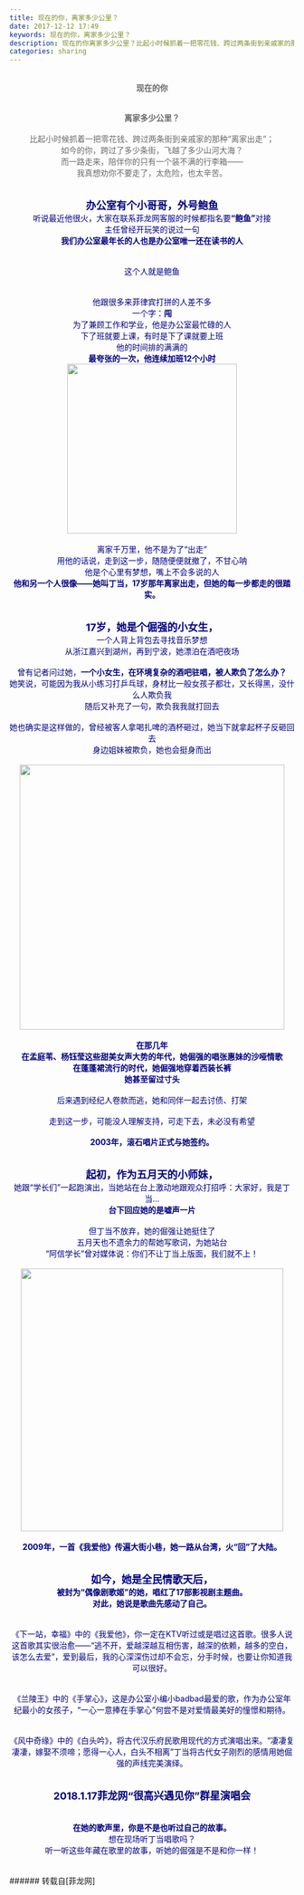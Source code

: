 ```yaml
---
title: 现在的你，离家多少公里？
date: 2017-12-12 17:49
keywords: 现在的你，离家多少公里？
description: 现在的你离家多少公里？比起小时候抓着一把零花钱、跨过两条街到亲戚家的那种“离家出走”；如今的你，跨过了多少条街，飞越了多少山河大海？而一路走来，陪伴你的只有一个装不满的行李箱——我真想劝你不要走了，太危险，也太辛苦。办公室有个小哥哥，外号鲍鱼听说最近他很火，大家在联系菲龙网客服的时候都指名要“鲍鱼”对接主任曾经开玩笑的说过一句我们办公室最年长的人也是办公室唯一还在读书的人这个人就是鲍鱼他跟很多来菲律宾打拼的人差不多一个字：闯为了兼顾工作和学业，他是办公室最忙碌的人下了班就要上课，有时是下了课就要上班他的时间排的满满的最夸张的一次，他连续加班12个小时离家千万里，他不是为了“出走”用他的话说，走到这一步，随随便便就撤了，不甘心呐他是个心里有梦想，嘴上不会多说的人他和另一个人很像——她叫丁当，17岁那年离家出走，但她的每一步都走的很踏实。17岁，她是个倔强的小女生，一个人背上背包去寻找音乐梦想从浙江嘉兴到湖州，再到宁波，她漂泊在酒吧夜场曾有记者问过她，一个小女生，在环境复杂的酒吧驻唱，被人欺负了怎么办？她笑说，可能因为我从小练习打乒乓球，身材比一般女孩子都壮，又长得黑，没什么人欺负我随后又补充了一句，欺负我我就打回去她也确实是这样做的，曾经被客人拿喝扎啤的酒杯砸过，她当下就拿起杯子反砸回去身边姐妹被欺负，她也会挺身而出在那几年在孟庭苇、杨钰莹这些甜美女声大势的年代，她倔强的唱张惠妹的沙哑情歌在蓬蓬裙流行的时代，她倔强地穿着西装长裤她甚至留过寸头后来遇到经纪人卷款而逃，她和同伴一起去讨债、打架走到这一步，可能没人理解支持，可走下去，未必没有希望2003年，滚石唱片正式与她签约。起初，作为五月天的小师妹，她跟“学长们”一起跑演出，当她站在台上激动地跟观众打招呼：大家好，我是丁当…台下回应她的是嘘声一片但丁当不放弃，她的倔强让她挺住了五月天也不遗余力的帮她写歌词，为她站台 “阿信学长”曾对媒体说：你们不让丁当上版面，我们就不上！2009年，一首《我爱他》传遍大街小巷，她一路从台湾，火“回”了大陆。如今，她是全民情歌天后，被封为“偶像剧歌姬”的她，唱红了17部影视剧主题曲。对此，她说是歌曲先感动了自己。《下一站，幸福》中的《我爱他》，你一定在KTV听过或是唱过这首歌。很多人说这首歌其实很治愈——“逃不开，爱越深越互相伤害，越深的依赖，越多的空白，该怎么去爱”，爱到最后，我的心深深伤过却不会忘，分手时候，也要让你知道我可以很好。《兰陵王》中的《手掌心》，这是办公室小编小badbad最爱的歌，作为办公室年纪最小的女孩子，“一心一意捧在手掌心”何尝不是对爱情最美好的憧憬和期待。《风中奇缘》中的《白头吟》，将古代汉乐府民歌用现代的方式演唱出来。“凄凄复凄凄，嫁娶不须啼；愿得一心人，白头不相离”丁当将古代女子刚烈的感情用她倔强的声线完美演绎。2018.1.17菲龙网“很高兴遇见你”群星演唱会在她的歌声里，你是不是也听过自己的故事。想在现场听丁当唱歌吗？听一听这些年藏在歌里的故事，听她的倔强是不是和你一样！
categories: sharing
---
```

<td class="t_f" id="postmessage_1029914">

<div align="center"><img alt="" border="0" class="zoom" data-cf-modified-1ed5130ba25663f8c86457bb-="" file="https://mmbiz.qpic.cn/mmbiz_jpg/op3B1BX18tJmiaExPlmGE8CdRG706PicuhiaQCiaA7OaUNn0kKOdY31XOiblDb4MbzpIicJdOmlHg6dm117bZTwkHyOA/0?wx_fmt=jpeg" id="aimg_pNj4K" lazyloadthumb="1" onclick="" onmouseover="" src="https://mmbiz.qpic.cn/mmbiz_jpg/op3B1BX18tJmiaExPlmGE8CdRG706PicuhiaQCiaA7OaUNn0kKOdY31XOiblDb4MbzpIicJdOmlHg6dm117bZTwkHyOA/0?wx_fmt=jpeg"/></div><br/>
<div align="center"><strong><font color="#696969">现在的你</font></strong></div><br/>
<p style="line-height:25px;text-indent:nullem;text-align:center"><strong><font color="#696969">离家多少公里？</font></strong></p><div align="left"><div align="center"><font color="#696969"><font style="font-size:14px">比起小时候抓着一把零花钱、跨过两条街到亲戚家的那种“离家出走”；</font></font></div></div><div align="left"><div align="center"><font color="#696969"><font style="font-size:14px">如今的你，跨过了多少条街，飞越了多少山河大海？</font></font></div></div><div align="left"><div align="center"><font color="#696969"><font style="font-size:14px">而一路走来，陪伴你的只有一个装不满的行李箱——</font></font></div></div><div align="left"><div align="center"><font color="#696969"><font style="font-size:14px">我真想劝你不要走了，太危险，也太辛苦。</font></font></div></div><div align="center"><font color="#000080"><br/>
</font></div><br/>
<div align="left"><div align="center"><font color="#000080"><font style="font-size:18px"><strong>办公室有个小哥哥，外号鲍鱼</strong></font></font></div></div><div align="left"><div align="center"><font color="#000080"><font style="font-size:14px">听说最近他很火，大家在联系菲龙网客服的时候都指名要<strong>“鲍鱼”</strong>对接<br/>
</font></font></div></div><div align="left"><div align="center"><font color="#000080"><font style="font-size:14px">主任曾经开玩笑的说过一句</font></font></div></div><div align="left"><div align="center"><font color="#000080"><font style="font-size:14px"><strong>我们办公室最年长的人也是办公室唯一还在读书的人</strong></font></font></div></div><div align="center"><font color="#000080"><br/>
</font></div><br/>
<div align="left"><div align="center"><font color="#000080"><font style="font-size:14px">这个人就是鲍鱼</font></font></div></div><div align="center"><font color="#000080"><br/>
</font></div><br/>
<div align="left"><div align="center"><font color="#000080"><font style="font-size:14px">他跟很多来菲律宾打拼的人差不多</font></font></div></div><div align="left"><div align="center"><font color="#000080"><font style="font-size:14px">一个字：<strong>闯</strong></font></font></div></div><div align="left"><div align="center"><font color="#000080"><font style="font-size:14px">为了兼顾工作和学业，他是办公室最忙碌的人</font></font></div></div><div align="left"><div align="center"><font color="#000080"><font style="font-size:14px">下了班就要上课，有时是下了课就要上班</font></font></div></div><div align="left"><div align="center"><font color="#000080"><font style="font-size:14px">他的时间排的满满的</font></font></div></div><div align="left"><div align="center"><font color="#000080"><font style="font-size:14px"><strong>最夸张的一次，他连续加班12个小时</strong></font></font></div></div><div align="left"><div align="center"><font color="#000080"></font></div></div><div align="center"><font color="#000080"><img alt="" border="0" class="zoom" data-cf-modified-1ed5130ba25663f8c86457bb-="" file="https://mmbiz.qpic.cn/mmbiz_jpg/op3B1BX18tJmiaExPlmGE8CdRG706Picuh7bYuPmGMhARDHAeCzyPLOO2G4HBATh4s10rEJwOiaWjuice1tKFXzkFg/0?wx_fmt=jpeg" height="300" id="aimg_Vyzzl" onclick="" onmouseover="" src="https://mmbiz.qpic.cn/mmbiz_jpg/op3B1BX18tJmiaExPlmGE8CdRG706Picuh7bYuPmGMhARDHAeCzyPLOO2G4HBATh4s10rEJwOiaWjuice1tKFXzkFg/0?wx_fmt=jpeg"/></font></div><div align="left"><div align="center"><font color="#000080"><font style="font-size:14px"><br/>
</font></font></div></div><div align="left"><div align="center"><font color="#000080"><font style="font-size:14px">离家千万里，他不是为了“出走”</font></font></div></div><div align="left"><div align="center"><font color="#000080"><font style="font-size:14px">用他的话说，走到这一步，随随便便就撤了，不甘心呐</font></font></div></div><div align="left"><div align="center"><font color="#000080"><font style="font-size:14px">他是个心里有梦想，嘴上不会多说的人</font></font></div></div><div align="left"><div align="center"><font color="#000080"><font style="font-size:14px"><strong>他和另一个人很像——她叫丁当，17岁那年离家出走，但她的每一步都走的很踏实。</strong></font></font></div></div><div align="center"><font color="#000080"><br/>
</font></div><br/>
<div align="left"><div align="center"><font color="#000080"></font></div></div><div align="left"><div align="center"><font color="#000080"><font style="font-size:18px"><strong>17岁，她是个倔强的小女生，</strong></font></font></div></div><div align="left"><div align="center"><font color="#000080"><font style="font-size:14px">一个人背上背包去寻找音乐梦想</font></font></div></div><div align="left"><div align="center"><font color="#000080"><font style="font-size:14px">从浙江嘉兴到湖州，再到宁波，她漂泊在酒吧夜场</font></font></div></div><div align="left"><div align="center"><font color="#000080"><font style="font-size:14px"><br/>
</font></font></div></div><div align="left"><div align="center"><font color="#000080"><font style="font-size:14px">曾有记者问过她，<strong>一个小女生，在环境复杂的酒吧驻唱，被人欺负了怎么办？</strong></font></font></div></div><div align="left"><div align="center"><font color="#000080"><font style="font-size:14px">她笑说，可能因为我从小练习打乒乓球，身材比一般女孩子都壮，又长得黑，没什么人欺负我</font></font></div></div><div align="left"><div align="center"><font color="#000080"><font style="font-size:14px">随后又补充了一句，欺负我我就打回去</font></font></div></div><div align="left"><div align="center"><font color="#000080"><font style="font-size:14px"><br/>
</font></font></div></div><div align="left"><div align="center"><font color="#000080"><font style="font-size:14px">她也确实是这样做的，曾经被客人拿喝扎啤的酒杯砸过，她当下就拿起杯子反砸回去</font></font></div></div><div align="left"><div align="center"><font color="#000080"><font style="font-size:14px">身边姐妹被欺负，她也会挺身而出</font></font></div></div><div align="left"><div align="center"><font color="#000080"><font style="font-size:14px"><br/>
</font></font></div></div><div align="center"><font color="#000080"><img alt="" border="0" class="zoom" data-cf-modified-1ed5130ba25663f8c86457bb-="" file="https://mmbiz.qpic.cn/mmbiz_jpg/op3B1BX18tJmiaExPlmGE8CdRG706PicuhzCXkQuaOqia3aQibuWrXKSLH7euf3nm0ia2rPEqVGK4AMYBzYdz5VZmyQ/0?wx_fmt=jpeg" height="468" id="aimg_OKqg3" onclick="" onmouseover="" src="https://mmbiz.qpic.cn/mmbiz_jpg/op3B1BX18tJmiaExPlmGE8CdRG706PicuhzCXkQuaOqia3aQibuWrXKSLH7euf3nm0ia2rPEqVGK4AMYBzYdz5VZmyQ/0?wx_fmt=jpeg"/></font></div><div align="left"><div align="center"><font color="#000080"><font style="font-size:14px"><br/>
</font></font></div></div><div align="left"><div align="center"><font color="#000080"><font style="font-size:14px"><strong>在那几年</strong></font></font></div></div><div align="left"><div align="center"><font color="#000080"><font style="font-size:14px"><strong>在孟庭苇、杨钰莹这些甜美女声大势的年代，她倔强的唱张惠妹的沙哑情歌</strong></font></font></div></div><div align="left"><div align="center"><font color="#000080"><font style="font-size:14px"><strong>在蓬蓬裙流行的时代，她倔强地穿着西装长裤</strong></font></font></div></div><div align="left"><div align="center"><font color="#000080"><font style="font-size:14px"><strong>她甚至留过寸头</strong></font></font></div></div><div align="left"><div align="center"><font color="#000080"><font style="font-size:14px"><br/>
</font></font></div></div><div align="left"><div align="center"><font color="#000080"><font style="font-size:14px">后来遇到经纪人卷款而逃，她和同伴一起去讨债、打架</font></font></div></div><div align="left"><div align="center"><font color="#000080"><font style="font-size:14px"><br/>
</font></font></div></div><div align="left"><div align="center"><font color="#000080"><font style="font-size:14px">走到这一步，可能没人理解支持，可走下去，未必没有希望</font></font></div></div><div align="left"><div align="center"><font color="#000080"><font style="font-size:14px"><br/>
</font></font></div></div><div align="left"><div align="center"><font color="#000080"><font style="font-size:14px"><strong>2003年，滚石唱片正式与她签约。</strong></font></font></div></div><div align="center"><font color="#000080"><br/>
</font></div><br/>
<div align="left"><div align="center"><font color="#000080"></font></div></div><div align="left"><div align="center"><font color="#000080"><font style="font-size:18px"><strong>起初，作为五月天的小师妹，</strong></font></font></div></div><div align="left"><div align="center"><font color="#000080"><font style="font-size:14px">她跟“学长们”一起跑演出，当她站在台上激动地跟观众打招呼：大家好，我是丁当…</font></font></div></div><div align="left"><div align="center"><font color="#000080"><font style="font-size:14px"><strong>台下回应她的是嘘声一片</strong></font></font></div></div><div align="left"><div align="center"><font color="#000080"><font style="font-size:14px"><br/>
</font></font></div></div><div align="left"><div align="center"><font color="#000080"><font style="font-size:14px">但丁当不放弃，她的倔强让她挺住了</font></font></div></div><div align="left"><div align="center"><font color="#000080"><font style="font-size:14px">五月天也不遗余力的帮她写歌词，为她站台</font></font></div></div><div align="left"><div align="center"><font color="#000080"><font style="font-size:14px"> “阿信学长”曾对媒体说：你们不让丁当上版面，我们就不上！</font></font></div></div><div align="left"><div align="center"><font color="#000080"><font style="font-size:14px"><br/>
</font></font></div></div><div align="left"><div align="center"><font color="#000080"><img alt="" border="0" class="zoom" data-cf-modified-1ed5130ba25663f8c86457bb-="" file="https://mmbiz.qpic.cn/mmbiz_jpg/op3B1BX18tJmiaExPlmGE8CdRG706PicuhDcoibvWT3xhdTVdX18BBhaRYy6gGOG4DJgo4eVQXSAHdqwocR15Dmxg/0?wx_fmt=jpeg" height="464" id="aimg_IAaAA" onclick="" onmouseover="" src="https://mmbiz.qpic.cn/mmbiz_jpg/op3B1BX18tJmiaExPlmGE8CdRG706PicuhDcoibvWT3xhdTVdX18BBhaRYy6gGOG4DJgo4eVQXSAHdqwocR15Dmxg/0?wx_fmt=jpeg"/></font></div></div><div align="left"><div align="center"><font color="#000080"><font style="font-size:14px"><br/>
</font></font></div></div><div align="left"><div align="center"><font color="#000080"><font style="font-size:14px"><strong>2009年，一首《我爱他》传遍大街小巷，她一路从台湾，火“回”了大陆。</strong></font></font></div></div><div align="center"><font color="#000080"><br/>
</font></div><br/>
<div align="left"><div align="center"><font color="#000080"></font></div></div><div align="left"><div align="center"><font color="#000080"><font style="font-size:18px"><strong>如今，她是全民情歌天后，</strong></font></font></div></div><div align="left"><div align="center"><font color="#000080"><font style="font-size:14px"><strong>被封为“偶像剧歌姬”的她，唱红了17部影视剧主题曲。</strong></font></font></div></div><div align="left"><div align="center"><font color="#000080"><font style="font-size:14px"><strong>对此，她说是歌曲先感动了自己。</strong></font></font></div></div><div align="left"><div align="center"><font color="#000080"><font style="font-size:14px"><br/>
</font></font></div></div><div align="center"><font color="#000080"><img alt="" border="0" class="zoom" data-cf-modified-1ed5130ba25663f8c86457bb-="" file="https://mmbiz.qpic.cn/mmbiz_jpg/op3B1BX18tJmiaExPlmGE8CdRG706PicuhhxD4XRyx83dg8Q2Slia7hHtDHmY55wouOmtfvic0K5cq4DotwbBEpZBw/0?wx_fmt=jpeg" id="aimg_mHJoO" lazyloadthumb="1" onclick="" onmouseover="" src="https://mmbiz.qpic.cn/mmbiz_jpg/op3B1BX18tJmiaExPlmGE8CdRG706PicuhhxD4XRyx83dg8Q2Slia7hHtDHmY55wouOmtfvic0K5cq4DotwbBEpZBw/0?wx_fmt=jpeg"/></font></div><div align="left"><div align="center"><font color="#000080"><font style="font-size:14px"><br/>
</font></font></div></div><div align="left"><div align="center"><font color="#000080"><font style="font-size:14px">《下一站，幸福》中的《我爱他》，你一定在KTV听过或是唱过这首歌。很多人说这首歌其实很治愈——“逃不开，爱越深越互相伤害，越深的依赖，越多的空白，该怎么去爱”，爱到最后，我的心深深伤过却不会忘，分手时候，也要让你知道我可以很好。</font></font></div></div><div align="center"><font color="#000080"><br/>
</font></div><br/>
<div align="left"><div align="center"><font color="#000080"><font style="font-size:14px">《兰陵王》中的《手掌心》，这是办公室小编小badbad最爱的歌，作为办公室年纪最小的女孩子，“一心一意捧在手掌心”何尝不是对爱情最美好的憧憬和期待。</font></font></div></div><div align="center"><font color="#000080"><br/>
</font></div><br/>
<div align="center"><font color="#000080"><img alt="" border="0" class="zoom" data-cf-modified-1ed5130ba25663f8c86457bb-="" file="https://mmbiz.qpic.cn/mmbiz_jpg/op3B1BX18tJmiaExPlmGE8CdRG706PicuhKdzHrv39N5OvmfyVVGSyCn1R0froxnPkHzB1qKymZB1fpCwzLFQC7g/0?wx_fmt=jpeg" id="aimg_p4MP4" lazyloadthumb="1" onclick="" onmouseover="" src="https://mmbiz.qpic.cn/mmbiz_jpg/op3B1BX18tJmiaExPlmGE8CdRG706PicuhKdzHrv39N5OvmfyVVGSyCn1R0froxnPkHzB1qKymZB1fpCwzLFQC7g/0?wx_fmt=jpeg"/></font></div><div align="left"><div align="center"><font color="#000080"><font style="font-size:14px">《风中奇缘》中的《白头吟》，将古代汉乐府民歌用现代的方式演唱出来。“凄凄复凄凄，嫁娶不须啼；愿得一心人，白头不相离”丁当将古代女子刚烈的感情用她倔强的声线完美演绎。</font></font></div></div><div align="center"><font color="#000080"><br/>
</font></div><br/>
<div align="left"><div align="center"><font color="#000080"></font></div></div><div align="left"><div align="center"><font color="#000080"><font style="font-size:18px"><strong>2018.1.17菲龙网“很高兴遇见你”群星演唱会</strong></font></font></div></div><br/>
<div align="center"><font color="#000080"><img alt="" border="0" class="zoom" data-cf-modified-1ed5130ba25663f8c86457bb-="" file="https://mmbiz.qpic.cn/mmbiz_jpg/op3B1BX18tJmiaExPlmGE8CdRG706PicuhN3Saib2RfZtJs5F7GWlT1Jbt72EMATwNqMO3ResM6e3ic0B2dVAwK0Fg/0?wx_fmt=jpeg" id="aimg_jOBQY" lazyloadthumb="1" onclick="" onmouseover="" src="https://mmbiz.qpic.cn/mmbiz_jpg/op3B1BX18tJmiaExPlmGE8CdRG706PicuhN3Saib2RfZtJs5F7GWlT1Jbt72EMATwNqMO3ResM6e3ic0B2dVAwK0Fg/0?wx_fmt=jpeg"/></font></div><div align="left"><div align="center"><font color="#000080"><font style="font-size:14px"><br/>
</font></font></div></div><div align="left"><div align="center"><font color="#000080"><font style="font-size:14px"><strong>在她的歌声里，你是不是也听过自己的故事。</strong></font></font></div></div><div align="left"><div align="center"><font color="#000080"><font style="font-size:14px">想在现场听丁当唱歌吗？</font></font></div></div><div align="left"><div align="center"><font color="#000080"><font style="font-size:14px">听一听这些年藏在歌里的故事，听她的倔强是不是和你一样！</font></font></div></div><br/>
<br/>
</td>
###### 转载自[菲龙网]